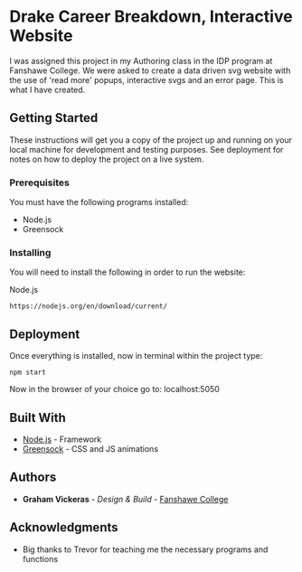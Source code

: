 # Drake Career Breakdown, Interactive Website

I was assigned this project in my Authoring class in the IDP program at Fanshawe College. We were asked to create a data driven svg website with the use of 'read more' popups, interactive svgs and an error page. This is what I have created. 

## Getting Started

These instructions will get you a copy of the project up and running on your local machine for development and testing purposes. See deployment for notes on how to deploy the project on a live system.

### Prerequisites

You must have the following programs installed: 

* Node.js
* Greensock

### Installing

You will need to install the following in order to run the website:

Node.js
```
https://nodejs.org/en/download/current/
```

## Deployment

Once everything is installed, now in terminal within the project type:

```
npm start
```

Now in the browser of your choice go to: localhost:5050

## Built With

* [Node.js](https://nodejs.org/en/) - Framework
* [Greensock](https://greensock.com/) - CSS and JS animations

## Authors

* **Graham Vickeras** - *Design & Build* - [Fanshawe College](https://github.com/grahamvickers)

## Acknowledgments

* Big thanks to Trevor for teaching me the necessary programs and functions
